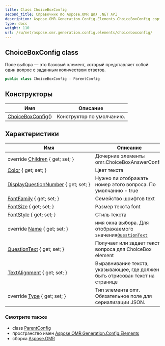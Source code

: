 ```yaml
---
title: Class ChoiceBoxConfig
second_title: Справочник по Aspose.OMR для .NET API
description: Aspose.OMR.Generation.Config.Elements.ChoiceBoxConfig сорт. Поле выбора  это базовый элемент который представляет собой один вопрос с заданным количеством ответов.
type: docs
weight: 110
url: /ru/net/aspose.omr.generation.config.elements/choiceboxconfig/
---
```

## ChoiceBoxConfig class

Поле выбора — это базовый элемент, который представляет собой один вопрос с заданным количеством ответов.

```csharp
public class ChoiceBoxConfig : ParentConfig
```

## Конструкторы

| Имя | Описание |
| --- | --- |
| [ChoiceBoxConfig](choiceboxconfig/)() | Конструктор по умолчанию. |

## Характеристики

| Имя | Описание |
| --- | --- |
| override [Children](../../aspose.omr.generation.config.elements/choiceboxconfig/children/) { get; set; } | Дочерние элементы omr.ChoiceBoxAnswerConfig |
| [Color](../../aspose.omr.generation.config.elements/choiceboxconfig/color/) { get; set; } | Цвет текста |
| [DisplayQuestionNumber](../../aspose.omr.generation.config.elements/choiceboxconfig/displayquestionnumber/) { get; set; } | Нужно ли отображать номер этого вопроса. По умолчанию - true |
| [FontFamily](../../aspose.omr.generation.config.elements/choiceboxconfig/fontfamily/) { get; set; } | Семейство шрифтов text |
| [FontSize](../../aspose.omr.generation.config.elements/choiceboxconfig/fontsize/) { get; set; } | Размер текста font |
| [FontStyle](../../aspose.omr.generation.config.elements/choiceboxconfig/fontstyle/) { get; set; } | Стиль текста |
| override [Name](../../aspose.omr.generation.config.elements/choiceboxconfig/name/) { get; set; } | имя окна выбора. Для отображаемого значения[`QuestionText`](./questiontext/) |
| [QuestionText](../../aspose.omr.generation.config.elements/choiceboxconfig/questiontext/) { get; set; } | Получает или задает текст вопроса для ChoiceBox element |
| [TextAlignment](../../aspose.omr.generation.config.elements/choiceboxconfig/textalignment/) { get; set; } | Выравнивание текста, указывающее, где должен быть отрисован текст на странице |
| override [Type](../../aspose.omr.generation.config.elements/choiceboxconfig/type/) { get; set; } | Тип элемента omr. Обязательное поле для сериализации JSON. |

### Смотрите также

* class [ParentConfig](../../aspose.omr.generation.config/parentconfig/)
* пространство имен [Aspose.OMR.Generation.Config.Elements](../../aspose.omr.generation.config.elements/)
* сборка [Aspose.OMR](../../)


